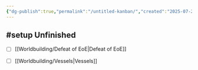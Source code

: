 ```yaml
---
{"dg-publish":true,"permalink":"/untitled-kanban/","created":"2025-07-25T16:17:39.439-07:00"}
---
```



## #setup Unfinished

- [ ] [[Worldbuilding/Defeat of EoE\|Defeat of EoE]]
- [ ] [[Worldbuilding/Vessels\|Vessels]]




